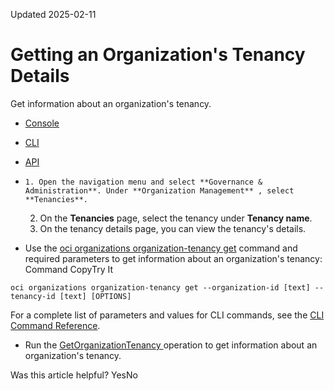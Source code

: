Updated 2025-02-11
# Getting an Organization's Tenancy Details
Get information about an organization's tenancy.
  * [Console](https://docs.oracle.com/en-us/iaas/Content/General/organization/organization-tenancy-get.htm)
  * [CLI](https://docs.oracle.com/en-us/iaas/Content/General/organization/organization-tenancy-get.htm)
  * [API](https://docs.oracle.com/en-us/iaas/Content/General/organization/organization-tenancy-get.htm)


  *     1. Open the navigation menu and select **Governance & Administration**. Under **Organization Management** , select **Tenancies**.
    2. On the **Tenancies** page, select the tenancy under **Tenancy name**.
    3. On the tenancy details page, you can view the tenancy's details.
  * Use the [oci organizations organization-tenancy get](https://docs.oracle.com/iaas/tools/oci-cli/latest/oci_cli_docs/cmdref/organizations/organization-tenancy/get.html) command and required parameters to get information about an organization's tenancy:
Command
CopyTry It
```
oci organizations organization-tenancy get --organization-id [text] --tenancy-id [text] [OPTIONS]
```

For a complete list of parameters and values for CLI commands, see the [CLI Command Reference](https://docs.oracle.com/iaas/tools/oci-cli/latest).
  * Run the [GetOrganizationTenancy ](https://docs.oracle.com/iaas/api/#/en/organizations/latest/OrganizationTenancy/GetOrganizationTenancy) operation to get information about an organization's tenancy.


Was this article helpful?
YesNo

